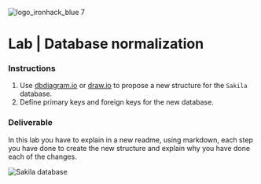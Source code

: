 ![logo_ironhack_blue 7](https://user-images.githubusercontent.com/23629340/40541063-a07a0a8a-601a-11e8-91b5-2f13e4e6b441.png)

# Lab | Database normalization

### Instructions

1. Use [dbdiagram.io](https://dbdiagram.io/home) or [draw.io](https://draw.io) to propose a new structure for the `Sakila` database.
2. Define primary keys and foreign keys for the new database.

### Deliverable

In this lab you have to explain in a new readme, using markdown, each step you have done to create the new structure and explain why you have done each of the changes.


![Sakila database](https://education-team-2020.s3-eu-west-1.amazonaws.com/data-analytics/3.4-lab-sakila-normalization.png)
